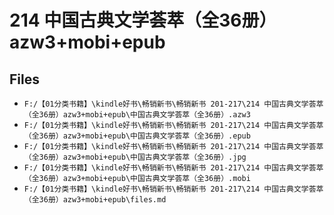 # 214 中国古典文学荟萃（全36册）azw3+mobi+epub

## Files

- `F:/【01分类书籍】\kindle好书\畅销新书\畅销新书 201-217\214 中国古典文学荟萃（全36册）azw3+mobi+epub\中国古典文学荟萃（全36册）.azw3`
- `F:/【01分类书籍】\kindle好书\畅销新书\畅销新书 201-217\214 中国古典文学荟萃（全36册）azw3+mobi+epub\中国古典文学荟萃（全36册）.epub`
- `F:/【01分类书籍】\kindle好书\畅销新书\畅销新书 201-217\214 中国古典文学荟萃（全36册）azw3+mobi+epub\中国古典文学荟萃（全36册）.jpg`
- `F:/【01分类书籍】\kindle好书\畅销新书\畅销新书 201-217\214 中国古典文学荟萃（全36册）azw3+mobi+epub\中国古典文学荟萃（全36册）.mobi`
- `F:/【01分类书籍】\kindle好书\畅销新书\畅销新书 201-217\214 中国古典文学荟萃（全36册）azw3+mobi+epub\files.md`
